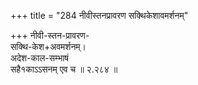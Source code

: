 +++
title = "284 नीवीस्तनप्रावरण सक्थिकेशावमर्शनम्"

+++
नीवी-स्तन-प्रावरण-  
सक्थि-केश+अवमर्शनम्।  
अदेश-काल-सम्भाषं  
सहै१काऽऽसनम् एव च  ॥ २.२८४ ॥